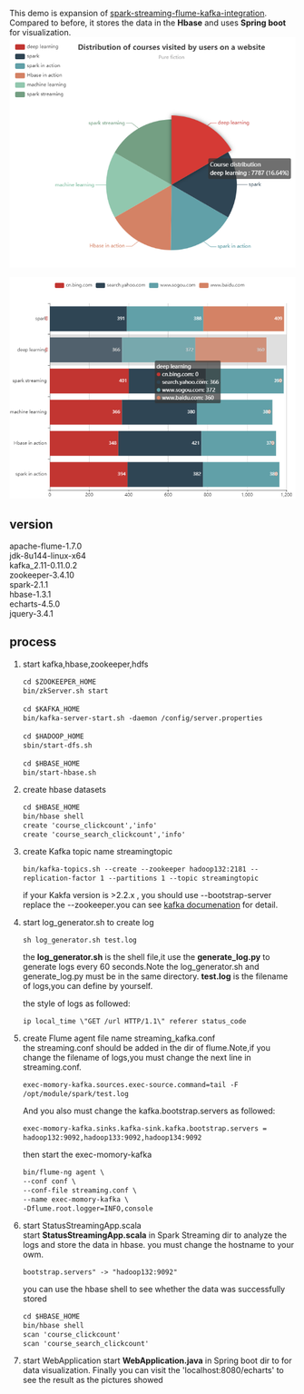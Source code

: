 This demo is expansion of [spark-streaming-flume-kafka-integration](https://github.com/XiaoQQin/spark_streaming-flume-kafka-integration).
Compared to before, it stores the data in the **Hbase** and uses **Spring boot** for visualization.  
![p_1](../pictures/website_traffic_3.png#pic_center)  

![p_2](../pictures/website_traffic_2.PNG#pic_center)

## version
apache-flume-1.7.0  
jdk-8u144-linux-x64  
kafka_2.11-0.11.0.2  
zookeeper-3.4.10  
spark-2.1.1  
hbase-1.3.1  
echarts-4.5.0  
jquery-3.4.1

## process
1. start kafka,hbase,zookeeper,hdfs
   ```
   cd $ZOOKEEPER_HOME
   bin/zkServer.sh start
   
   cd $KAFKA_HOME
   bin/kafka-server-start.sh -daemon /config/server.properties
   
   cd $HADOOP_HOME
   sbin/start-dfs.sh
   
   cd $HBASE_HOME
   bin/start-hbase.sh
   ```
2. create hbase datasets
   ```
   cd $HBASE_HOME
   bin/hbase shell
   create 'course_clickcount','info'
   create 'course_search_clickcount','info'
   ```
3. create Kafka topic name streamingtopic
   ```
   bin/kafka-topics.sh --create --zookeeper hadoop132:2181 --replication-factor 1 --partitions 1 --topic streamingtopic
   ```
   if your Kakfa version is >2.2.x , you should use --bootstrap-server replace the --zookeeper.you can see [kafka documenation](http://kafka.apache.org/documentation/) for detail.
  
  
4. start log_generator.sh  to create log
   ```
   sh log_generator.sh test.log
   ```
   the **log_generator.sh** is the shell file,it use the **generate_log.py** to  generate logs every 60 seconds.Note the log_generator.sh
   and generate_log.py must be in the same directory. **test.log** is the filename of logs,you can define by yourself.    
   
   the style of logs as followed:  
   ```
   ip local_time \"GET /url HTTP/1.1\" referer status_code
   ```
5. create Flume agent file name streaming_kafka.conf  
   the streaming.conf should be added in the dir of flume.Note,if you change the filename of logs,you must change the next line in  streaming.conf.  
     ```
     exec-momory-kafka.sources.exec-source.command=tail -F /opt/module/spark/test.log
     ```
    And you also must change the kafka.bootstrap.servers as followed:
    ```
    exec-momory-kafka.sinks.kafka-sink.kafka.bootstrap.servers = hadoop132:9092,hadoop133:9092,hadoop134:9092
    ```
    then start the exec-momory-kafka
    ```
    bin/flume-ng agent \
    --conf conf \
    --conf-file streaming.conf \
    --name exec-momory-kafka \
    -Dflume.root.logger=INFO,console
    ```
 6. start StatusStreamingApp.scala   
    start **StatusStreamingApp.scala** in Spark Streaming dir to analyze the logs and store the data in hbase.  you must change the hostname to your owm. 
    ```
    bootstrap.servers" -> "hadoop132:9092"
    ```
    you can use the hbase shell to see whether the data was successfully stored
    ```
    cd $HBASE_HOME
    bin/hbase shell
    scan 'course_clickcount'
    scan 'course_search_clickcount'
    ```
 7. start WebApplication 
    start **WebApplication.java** in Spring boot dir to for data visualization.
    Finally you can visit the 'localhost:8080/echarts' to see the result as the pictures showed
